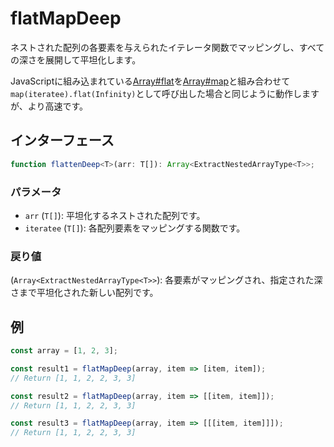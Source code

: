 # flatMapDeep

ネストされた配列の各要素を与えられたイテレータ関数でマッピングし、すべての深さを展開して平坦化します。

JavaScriptに組み込まれている[Array#flat](https://developer.mozilla.org/en-US/docs/Web/JavaScript/Reference/Global_Objects/Array/flat)を[Array#map](https://developer.mozilla.org/ja/docs/Web/JavaScript/Reference/Global_Objects/Array/map)と組み合わせて`map(iteratee).flat(Infinity)`として呼び出した場合と同じように動作しますが、より高速です。

## インターフェース

```typescript
function flattenDeep<T>(arr: T[]): Array<ExtractNestedArrayType<T>>;
```

### パラメータ

- `arr` (`T[]`): 平坦化するネストされた配列です。
- `iteratee` (`T[]`): 各配列要素をマッピングする関数です。

### 戻り値

(`Array<ExtractNestedArrayType<T>>`): 各要素がマッピングされ、指定された深さまで平坦化された新しい配列です。

## 例

```typescript
const array = [1, 2, 3];

const result1 = flatMapDeep(array, item => [item, item]);
// Return [1, 1, 2, 2, 3, 3]

const result2 = flatMapDeep(array, item => [[item, item]]);
// Return [1, 1, 2, 2, 3, 3]

const result3 = flatMapDeep(array, item => [[[item, item]]]);
// Return [1, 1, 2, 2, 3, 3]
```

